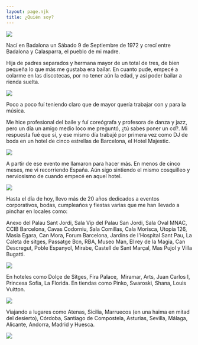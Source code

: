 ```yaml
---
layout: page.njk
title: ¿Quién soy?
---
```

![](/assets/images/plata-275x124.jpg)

Nací en Badalona un Sábado 9 de Septiembre de 1972 y crecí entre Badalona y Calasparra, el pueblo de mi madre.

Hija de padres separados y hermana mayor de un total de tres, de bien pequeña lo que más me gustaba era bailar. En cuanto pude, empecé a colarme en las discotecas, por no tener aún la edad, y así poder bailar a rienda suelta.

![](/assets/images/djevento-275x124.jpg)

Poco a poco fuí teniendo claro que de mayor quería trabajar con y para la música.

Me hice profesional del baile y fuí coreógrafa y profesora de danza y jazz, pero un día un amigo medio loco me preguntó, ¿tú sabes poner un cd?. Mi respuesta fué que sí, y ese mismo día trabajé por primera vez como DJ de boda en un hotel de cinco estrellas de Barcelona, el Hotel Majestic.

![](/assets/images/vistatrasera-275x124.jpg)

A partir de ese evento me llamaron para hacer más. En menos de cinco meses, me vi recorriendo España. Aún sigo sintiendo el mismo cosquilleo y nerviosismo de cuando empecé en aquel hotel.

![](/assets/images/1-ByN-183x275.jpg)

Hasta el día de hoy, llevo más de 20 años dedicados a eventos corporativos, bodas, cumpleaños y fiestas varias que me han llevado a pinchar en locales como:

Anexo del Palau Sant Jordi, Sala Vip del Palau San Jordi, Sala Oval MNAC, CCIB Barcelona, Cavas Codorniu, Sala Comillas, Cala Morisca, Utopia 126, Masia Egara, Can Mora, Forum Barcelona, Jardins de l'Hospital Sant Pau, La Caleta de sitges, Passatge Bcn, RBA, Museo Man, El rey de la Magia, Can Descregut, Poble Espanyol, Mirabe, Castell de Sant Marçal, Mas Pujol y Villa Bugatti.

![](/assets/images/starofservice_84060img20160404172358-275x275.jpg)

En hoteles como Dolçe de Sitges, Fira Palace,  Miramar, Arts, Juan Carlos I, Princesa Sofia, La Florida. En tiendas como Pinko, Swaroski, Shana, Louis Vuitton.

![](/assets/images/14-267x275.jpg)

Viajando a lugares como Atenas, Sicilia, Marruecos (en una haima en mitad del desierto), Córdoba, Santiago de Compostela, Asturias, Sevilla, Málaga, Alicante, Andorra, Madrid y Huesca.

![](/assets/images/6-183x275.jpg)

